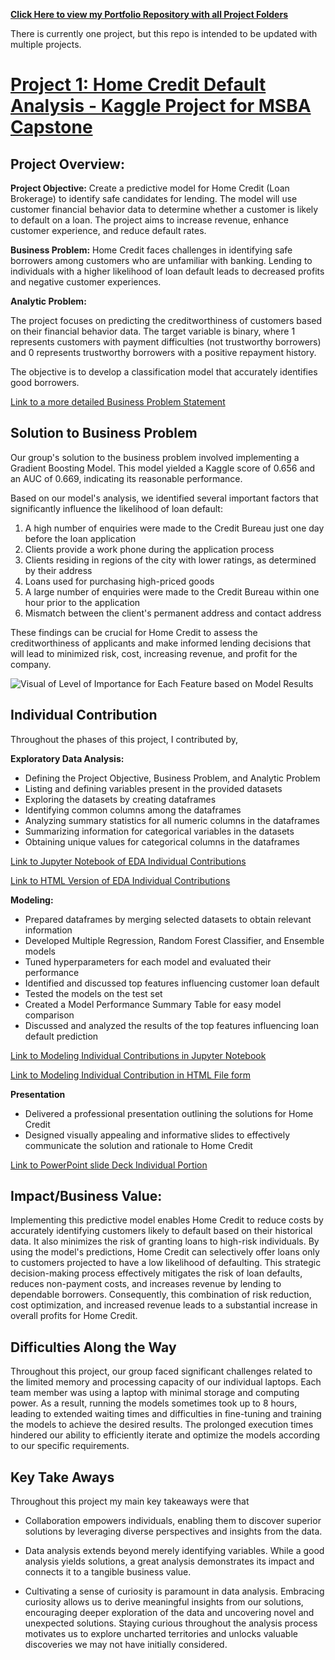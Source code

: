 
**[Click Here to view my Portfolio Repository with all Project Folders](https://github.com/justinhamilton125/Justin_Hamilton_Portfolio/tree/main)**

There is currently one project, but this repo is intended to be updated with multiple projects.


# [Project 1: Home Credit Default Analysis - Kaggle Project for MSBA Capstone](https://github.com/justinhamilton125/Justin_Hamilton_Portfolio/tree/main/Project%201:%20Home%20Credit%20Default%20Model%20Files)

## Project Overview:

**Project Objective:** 
Create a predictive model for Home Credit (Loan Brokerage) to identify safe candidates for lending. The model will use customer financial behavior data to determine whether a customer is likely to default on a loan. The project aims to increase revenue, enhance customer experience, and reduce default rates.


**Business Problem:**
Home Credit faces challenges in identifying safe borrowers among customers who are unfamiliar with banking. Lending to individuals with a higher likelihood of loan default leads to decreased profits and negative customer experiences.


**Analytic Problem:**

The project focuses on predicting the creditworthiness of customers based on their financial behavior data. The target variable is binary, where 1 represents customers with payment difficulties (not trustworthy borrowers) and 0 represents trustworthy borrowers with a positive repayment history. 

The objective is to develop a classification model that accurately identifies good borrowers.

[Link to a more detailed Business Problem Statement](https://github.com/justinhamilton125/Justin_Hamilton_Portfolio/blob/main/Project%201%3A%20Home%20Credit%20Default%20Model%20Files/Business%20Problem%20Statement%20Home%20Credit%20Justin%20Hamilton.pdf)


## Solution to Business Problem
Our group's solution to the business problem involved implementing a Gradient Boosting Model. This model yielded a Kaggle score of 0.656 and an AUC of 0.669, indicating its reasonable performance.

Based on our model's analysis, we identified several important factors that significantly influence the likelihood of loan default:

1. A high number of enquiries were made to the Credit Bureau just one day before the loan application
2. Clients provide a work phone during the application process
3. Clients residing in regions of the city with lower ratings, as determined by their address
4. Loans used for purchasing high-priced goods
5. A large number of enquiries were made to the Credit Bureau within one hour prior to the application
6. Mismatch between the client's permanent address and contact address

These findings can be crucial for Home Credit to assess the creditworthiness of applicants and make informed lending decisions that will lead to minimized risk, cost, increasing revenue, and profit for the company.

![Visual of Level of Importance for Each Feature based on Model Results](https://github.com/justinhamilton125/Justin_Hamilton_Portfolio/blob/main/Project%201%3A%20Home%20Credit%20Default%20Model%20Files/Feature%20Importance%20Solution%20Graph.png)


## Individual Contribution

Throughout the phases of this project, I contributed by,

**Exploratory Data Analysis:**

- Defining the Project Objective, Business Problem, and Analytic Problem
- Listing and defining variables present in the provided datasets
- Exploring the datasets by creating dataframes
- Identifying common columns among the dataframes
- Analyzing summary statistics for all numeric columns in the dataframes
- Summarizing information for categorical variables in the datasets
- Obtaining unique values for categorical columns in the dataframes


[Link to Jupyter Notebook of EDA Individual Contributions](https://github.com/justinhamilton125/Justin_Hamilton_Portfolio/blob/main/Project%201%3A%20Home%20Credit%20Default%20Model%20Files/Exploratory%20Data%20Analysis%20Files/Justin%20Hamilton%20EDA%20Individual%20Contribution.ipynb)

[Link to HTML Version of EDA Individual Contributions](https://github.com/justinhamilton125/Justin_Hamilton_Portfolio/blob/main/Project%201%3A%20Home%20Credit%20Default%20Model%20Files/Exploratory%20Data%20Analysis%20Files/Justin%20Hamilton%20EDA%20Individual%20Contribution%20(1).html)

**Modeling:**

- Prepared dataframes by merging selected datasets to obtain relevant information
- Developed Multiple Regression, Random Forest Classifier, and Ensemble models
- Tuned hyperparameters for each model and evaluated their performance
- Identified and discussed top features influencing customer loan default
- Tested the models on the test set
- Created a Model Performance Summary Table for easy model comparison
- Discussed and analyzed the results of the top features influencing loan default prediction

[Link to Modeling Individual Contributions in Jupyter Notebook](https://github.com/justinhamilton125/Justin_Hamilton_Portfolio/blob/main/Project%201%3A%20Home%20Credit%20Default%20Model%20Files/Modeling%20Files/%20Justin%20Hamilton%20Modeling%20Individual%20Contributions.ipynb)

[Link to Modeling Individual Contribution in HTML File form](https://github.com/justinhamilton125/Justin_Hamilton_Portfolio/blob/main/Project%201%3A%20Home%20Credit%20Default%20Model%20Files/Modeling%20Files/_Justin%20Hamilton%20Modeling%20Individual%20Contributions%20(2).html)

**Presentation**
- Delivered a professional presentation outlining the solutions for Home Credit
- Designed visually appealing and informative slides to effectively communicate the solution and rationale to Home Credit

[Link to PowerPoint slide Deck Individual Portion](https://github.com/justinhamilton125/Justin_Hamilton_Portfolio/blob/main/Project%201%3A%20Home%20Credit%20Default%20Model%20Files/Justin%20Hamilton%20Presentation%20Portion%20Slide%20Deck.pptx)

## Impact/Business Value:

Implementing this predictive model enables Home Credit to reduce costs by accurately identifying customers likely to default based on their historical data. It also minimizes the risk of granting loans to high-risk individuals. By using the model's predictions, Home Credit can selectively offer loans only to customers projected to have a low likelihood of defaulting. This strategic decision-making process effectively mitigates the risk of loan defaults, reduces non-payment costs, and increases revenue by lending to dependable borrowers. Consequently, this combination of risk reduction, cost optimization, and increased revenue leads to a substantial increase in overall profits for Home Credit.

## Difficulties Along the Way

Throughout this project, our group faced significant challenges related to the limited memory and processing capacity of our individual laptops. Each team member was using a laptop with minimal storage and computing power. As a result, running the models sometimes took up to 8 hours, leading to extended waiting times and difficulties in fine-tuning and training the models to achieve the desired results. The prolonged execution times hindered our ability to efficiently iterate and optimize the models according to our specific requirements.


## Key Take Aways
Throughout this project my main key takeaways were that 
- Collaboration empowers individuals, enabling them to discover superior solutions by leveraging diverse perspectives and insights from the data.

- Data analysis extends beyond merely identifying variables. While a good analysis yields solutions, a great analysis demonstrates its impact and connects it to a tangible business value.

- Cultivating a sense of curiosity is paramount in data analysis. Embracing curiosity allows us to derive meaningful insights from our solutions, encouraging deeper exploration of the data and uncovering novel and unexpected solutions. Staying curious throughout the analysis process motivates us to explore uncharted territories and unlocks valuable discoveries we may not have initially considered.
